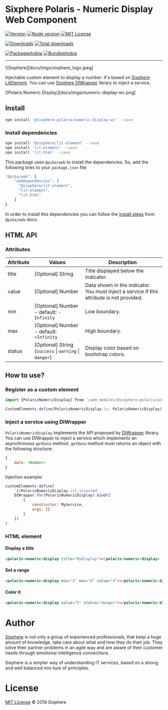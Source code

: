 # Sixphere Polaris - Numeric Display Web Component


[![Version][version-badge]][version-url]
[![Node version][node-version-badge]][node-version-url]
[![MIT License][mit-license-badge]][mit-license-url]

[![Downloads][downloads-badge]][downloads-url]
[![Total downloads][total-downloads-badge]][downloads-url]

[![Packagephobia][packagephobia-badge]][packagephobia-url]
[![Bundlephobia][bundlephobia-badge]][bundlephobia-url]

------------------------------------------------------------------
![Sixphere][docs/imgs/sixphere_logo.jpeg]

Injectable custom element to display a number. It's based on [Sixphere LitElement](https://www.npmjs.com/package/@sixphere/lit-element). You can use [Sixphere DIWrapper](https://www.npmjs.com/package/@sixphere/diwrapper) library to inject a service.

![Polaris Numeric Display][docs/imgs/numeric-display-wc.png]

## Install
```bash
npm install '@sixphere-polaris/numeric-display-wc' --save
```

### Install dependencies
```bash
npm install '@sixphere/lit-element' --save
npm install 'lit-element' --save
npm install 'lit-html' --save
```

This package uses `@pika/web` to install the dependencies. So, add the following lines to your `package.json` file:
```javascript
"@pika/web": {
    "webDependencies": [
      "@sixphere/lit-element",
      "lit-element",
      "lit-html"
    ]
}
```

In order to install this dependencies you can follow the [install steps](https://github.com/pikapkg/web#quickstart) from `@pika/web` docs.


## HTML API

### Attributes

| Attribute | Values                                                 | Description                                                                               |
|-----------|--------------------------------------------------------|-------------------------------------------------------------------------------------------|
| title     | [Optional] String                                      | Title displayed below the indicator.                                                      |
| value     | [Optional] Number                                      | Data shown in the indicator. You must inject a service if this attribute is not provided. |
| min       | [Optional] Number - default: `-Infinity`               | Low boundary.                                                                             |
| max       | [Optional] Number - default: `+Infinity`               | High boundary.                                                                            |
| status    | [Optional] String (`success` \| `warning` \| `danger`) | Display color based on bootstrap colors.                                                  |

## How to use?

### Register as a custom element
```javascript
import {PolarisNumericDisplay} from '/web_modules/@sixphere-polaris/wcs/numeric-display.js'

CustomElements.define(PolarisNumericDisplay.is, PolarisNumericDisplay)
```

### Inject a service using DIWrapper
`PolarisNumericDisplay` implements the API proposed by [DIWrapper](https://www.npmjs.com/package/@sixphere/diwrapper) library. You can use DIWrapper to inject a service which implements an asynchronous `getData` method. `getData` method must returns an object with the following structure:
```js
{
    data: <Number>
}
```

Injection example:
```javascript
customElements.define(
    `${PolarisNumericDisplay.is}-injected`, 
    DIWrapper.for(PolarisNumericDisplay).bind([
        {
            constructor: MyService,
            args: []
        }
    ])
)
```

### HTML element

#### Display a title

```html
<polaris-numeric-display title="MyDisplay"></polaris-numeric-display>
```

#### Set a range
```html
<polaris-numeric-display min="2" max="8" value="4"></polaris-numeric-display>
```

#### Color it
```html
<polaris-numeric-display value="5" status="danger"></polaris-numeric-display>
```

# Author

[Sixphere](http://www.sixphere.com "Sixphere") is not only a group of experienced professionals, that keep a huge amount of knowledge, take care about what and how they do their job. They solve their partner problems in an agile way and are aware of their customer needs through emotional intelligence connections.

Sixphere is a simpler way of understanding IT services, based on a strong and well balanced mix-ture of principles.


# License
[MIT License][mit-license-url] © 2019 Sixphere


<!-- References -->
[typescript-url]: https://github.com/Microsoft/TypeScript
[java-url]: https://www.java.com/en/download
[nodejs-url]: https://nodejs.org
[npm-url]: https://www.npmjs.com
[node-releases-url]: https://nodejs.org/en/download/releases
[vscode-url]: https://code.visualstudio.com
[vscode-lit-html-url]: https://github.com/mjbvz/vscode-lit-html
[web-component-tester-url]: https://github.com/Polymer/tools/tree/master/packages/web-component-tester
[lit-element-url]: https://github.com/Polymer/lit-element

<!-- Badges -->
<!-- [follow-me-badge]: https://flat.badgen.net/twitter/follow/Fernando Jiménez?icon=twitter -->

[version-badge]: https://flat.badgen.net/npm/v/@sixphere-polaris/numeric-display-wc?icon=npm
[lit-element-version-badge]: https://flat.badgen.net/npm/v/lit-element/latest?icon=npm&label=lit-element
[node-version-badge]: https://flat.badgen.net/npm/node/@sixphere-polaris/numeric-display-wc
[mit-license-badge]: https://flat.badgen.net/npm/license/@sixphere-polaris/numeric-display-wc

[downloads-badge]: https://flat.badgen.net/npm/dm/@sixphere-polaris/numeric-display-wc
[total-downloads-badge]: https://flat.badgen.net/npm/dt/@sixphere-polaris/numeric-display-wc?label=total%20downloads
[packagephobia-badge]: https://flat.badgen.net/packagephobia/install/@sixphere-polaris/numeric-display-wc
[bundlephobia-badge]: https://flat.badgen.net/bundlephobia/minzip/@sixphere-polaris/numeric-display-wc

<!-- Links -->
<!-- [follow-me-url]: https://twitter.com/Fernando Jiménez?utm_source=github.com&amp;utm_medium=referral&amp;utm_content=diwrapper -->

[version-url]: https://www.npmjs.com/package/@sixphere-polaris/numeric-display-wc
[node-version-url]: https://nodejs.org/en/download
[mit-license-url]: /LICENSE

[downloads-url]: https://www.npmtrends.com/@sixphere-polaris/numeric-display-wc
[packagephobia-url]: https://packagephobia.now.sh/result?p=@sixphere-polaris/numeric-display-wc
[bundlephobia-url]: https://bundlephobia.com/result?p=@sixphere-polaris/numeric-display-wc

[circleci-url]: https://circleci.com/gh//diwrapper/tree/master
[daviddm-url]: https://david-dm.org//diwrapper

[codebeat-url]: https://codebeat.co/projects/<codebeat_path>
[codacy-url]: https://www.codacy.com/app/<codacy_path>
[lgtm-url]: https://lgtm.com/projects/g/<lgtm_path>
